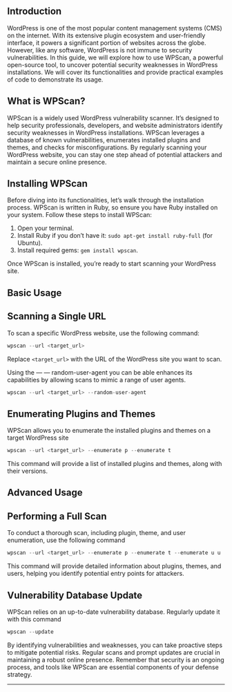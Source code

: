 

## Introduction

WordPress is one of the most popular content management systems (CMS) on the internet. With its extensive plugin ecosystem and user-friendly interface, it powers a significant portion of websites across the globe. However, like any software, WordPress is not immune to security vulnerabilities. In this guide, we will explore how to use WPScan, a powerful open-source tool, to uncover potential security weaknesses in WordPress installations. We will cover its functionalities and provide practical examples of code to demonstrate its usage.

## What is WPScan?

WPScan is a widely used WordPress vulnerability scanner. It’s designed to help security professionals, developers, and website administrators identify security weaknesses in WordPress installations. WPScan leverages a database of known vulnerabilities, enumerates installed plugins and themes, and checks for misconfigurations. By regularly scanning your WordPress website, you can stay one step ahead of potential attackers and maintain a secure online presence.

## Installing WPScan

Before diving into its functionalities, let’s walk through the installation process. WPScan is written in Ruby, so ensure you have Ruby installed on your system. Follow these steps to install WPScan:

1. Open your terminal.
2. Install Ruby if you don’t have it: `sudo apt-get install ruby-full` (for Ubuntu).
3. Install required gems: `gem install wpscan`.

Once WPScan is installed, you’re ready to start scanning your WordPress site.

## Basic Usage

## Scanning a Single URL

To scan a specific WordPress website, use the following command:

```c
wpscan --url <target_url>
```

Replace `<target_url>` with the URL of the WordPress site you want to scan.

Using the — — random-user-agent you can be able enhances its capabilities by allowing scans to mimic a range of user agents.

```c
wpscan --url <target_url> --random-user-agent
```

## Enumerating Plugins and Themes

WPScan allows you to enumerate the installed plugins and themes on a target WordPress site

```c
wpscan --url <target_url> --enumerate p --enumerate t
```

This command will provide a list of installed plugins and themes, along with their versions.

## Advanced Usage

## Performing a Full Scan

To conduct a thorough scan, including plugin, theme, and user enumeration, use the following command

```c
wpscan --url <target_url> --enumerate p --enumerate t --enumerate u u
```

This command will provide detailed information about plugins, themes, and users, helping you identify potential entry points for attackers.

## Vulnerability Database Update

WPScan relies on an up-to-date vulnerability database. Regularly update it with this command

```c
wpscan --update
```

By identifying vulnerabilities and weaknesses, you can take proactive steps to mitigate potential risks. Regular scans and prompt updates are crucial in maintaining a robust online presence. Remember that security is an ongoing process, and tools like WPScan are essential components of your defense strategy.

---